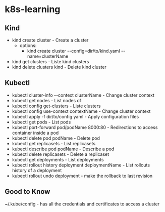 # k8s-learning
## Kind

- kind create cluster - Create a cluster
  - options:
     - kind create cluster --config=dir/to/kind.yaml --name=clusterName
- kind get clusters - Liste kind clusters
- kind delete clusters kind - Delete kind cluster

## Kubectl

- kubectl cluster-info --context clusterName - Change cluster context
- kubectl get nodes - List nodes of
- kubectl config get-clusters - Liste clusters
- kubectl config use-context contextName - Change cluster context
- kubectl apply -f dir/to/config.yaml - Apply configuration files
- kubectl get pods - List pods
- kubectl port-forward pod/podName 8000:80 - Redirections to access container inside a pod
- kubectl delete pod podName - Delete pod
- kubectl get replicasets - List replicasets
- kubectl describe pod podName - Describe a pod
- kubectl delete replicasets - Delete a replicaset
- kubectl get deployments - List deployments
- kubectl rollout history deployment deploymentName - List rollouts history of a deployment
- kubectl rollout undo deployment - make the rollback to last revision

## Good to Know
~/.kube/config - has all the credentials and certificates to access a cluster
